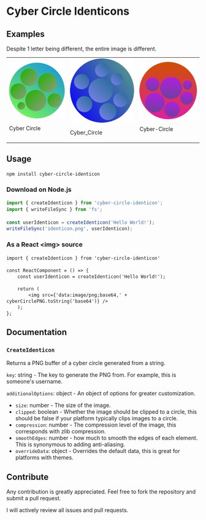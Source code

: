 # Cyber Circle Identicons

## Examples

Despite 1 letter being different, the entire image is different.

<table>
	<tr>
		<td>
			<img src='assets/Cyber%20Circle.png' alt='Example 1' />
			<p>Cyber Circle</p>
		</td>
		<td>
			<img src='assets/Cyber_Circle.png' alt='Example 2' />
			<p>Cyber_Circle</p>
		</td>
		<td>
			<img src='assets/Cyber-Circle.png' alt='Example 3' />
			<p>Cyber-Circle</p>
		</td>
	</tr>
</table>

## Usage

```
npm install cyber-circle-identicon
```

### Download on Node.js
```ts
import { createIdenticon } from 'cyber-circle-identicon';
import { writeFileSync } from 'fs';

const userIdenticon = createIdenticon('Hello World!');
writeFileSync('identicon.png', userIdenticon);
```

### As a  React \<img> source
```tsx
import { createIdenticon } from 'cyber-circle-identicon'

const ReactComponent = () => {
	const userIdenticon = createIdenticon('Hello World!');

	return (
		<img src={'data:image/png;base64,' + cyberCirclePNG.toString('base64')} />
	);
};
```

## Documentation

### `CreateIdenticon`
Returns a PNG buffer of a cyber circle generated from a string.

`key`: string - The key to generate the PNG from. For example, this is someone's username.

`additionalOptions`: object - An object of options for greater customization.
* `size`: number - The size of the image.
* `clipped`: boolean - Whether the image should be clipped to a circle, this should be false if your platform typically clips images to a circle.
* `compression`: number - The compression level of the image, this corresponds with zlib compression.
* `smoothEdges`: number - how much to smooth the edges of each element. This is synonymous to adding anti-aliasing.
* `overrideData`: object - Overrides the default data, this is great for platforms with themes.

## Contribute
Any contribution is greatly appreciated. Feel free to fork the repository and submit a pull request.

I will actively review all issues and pull requests.